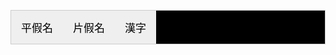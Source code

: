 <html>
<head>
<style type="text/css">
#Header{
　width:360px;
　height:80px;
　text-align:center;
　line-height:80px;
　font-size:15px;
　color:#fffaf3;
　font-family:SimHei,Microsoft YaHei;
　background-color:#f9c81e;
}
#body{
　text-align:center;
  text-shadow:2px 2px 5px #20B2AA;
　line-height:280px;
  width: 200px;
  height: 800px;
　font-size:15px;
　color:#f9c81e;
　font-family:SimHei,Microsoft YaHei;
　background-color:#fffaf3;
}
.tab {
    overflow: hidden;
    border: 1px solid #ccc;
    background-color: black;
    font-family:SimHei,Microsoft YaHei;
}
.tab button {
    font-family:SimHei,Microsoft YaHei;
    float: left;
    border: none;
    outline: none;
    cursor: pointer;
    padding: 14px 16px;
    transition: 0.3s;
    font-size: 17px;
    
}
.tab button:hover {
    background-color:lightblue;
}
.tab button.active {
    background-color: orange;
}
.tabcontent {
    display: none;
    padding: 8px 12px;
    text-shadow: 2px 2px 5px blue;
    background-color:black;
    font-family:SimHei,Microsoft YaHei;
}
table.blueTable {
  font-family: SimHei,Microsoft YaHei;
  border: 4px solid #77787D;
  background-color: #FAFFE7;
  width: 200px;
  height: 800px;
  text-align: center;
  border-collapse: collapse;
}
table.blueTable td, table.blueTable th {
  border: 1px solid #AAAAAA;
  padding: 10px 10px;
}
table.blueTable tbody td {
  font-size: 23px;
}
table.blueTable tr:nth-child(even) {
  background: #D0E4F5;
}
table.blueTable thead {
  background: #CFD7C9;
  background: -moz-linear-gradient(top, #dbe1d6 0%, #d3dbce 66%, #CFD7C9 100%);
  background: -webkit-linear-gradient(top, #dbe1d6 0%, #d3dbce 66%, #CFD7C9 100%);
  background: linear-gradient(to bottom, #dbe1d6 0%, #d3dbce 66%, #CFD7C9 100%);
  border-bottom: 2px solid #444444;
}
table.blueTable thead th {
  font-size: 23px;
  font-weight: bold;
  color: #FFFFFF;
  text-align: center;
  border-left: 2px solid #F0F0F0;
}
table.blueTable thead th:first-child {
  border-left: none;
}

table.blueTable tfoot {
  font-size: 8px;
  font-weight: bold;
  color: #FFFFFF;
  background: #F5F5F5;
  background: -moz-linear-gradient(top, #f7f7f7 0%, #f6f6f6 66%, #F5F5F5 100%);
  background: -webkit-linear-gradient(top, #f7f7f7 0%, #f6f6f6 66%, #F5F5F5 100%);
  background: linear-gradient(to bottom, #f7f7f7 0%, #f6f6f6 66%, #F5F5F5 100%);
  border-top: 2px solid #444444;
}
table.blueTable tfoot td {
  font-size: 8px;
}
table.blueTable tfoot .links {
  text-align: right;
}
table.blueTable tfoot .links a{
  display: inline-block;
  background: #1C6EA4;
  color: #FFFFFF;
  padding: 2px 8px;
  border-radius: 5px;
}
</style>
</head>
<body>
<div id="Body"> </div>
<div class="tab">
  <button class="tablinks" onclick="openCity(event, '平假名')">平假名</button>
  <button class="tablinks" onclick="openCity(event, '片假名')">片假名</button>
  <button class="tablinks" onclick="openCity(event, '漢字')">漢字</button>
</div>

<div id="平假名" class="tabcontent">
  <h3>平假名:用於一般書寫和印刷;模仿漢字的草書演變而來的。</h3>
<table class="blueTable">
<thead>
<tr>
<th>head1</th>
<th>head2</th>
<th>head3</th>
<th>head4</th>
<th>head5</th>
<th>head6</th>
<th>head7</th>
<th>head8</th>
<th>head9</th>
<th>head10</th>
<th>head11</th>
<th>head12</th>
</tr>
</thead>
<tfoot>
<tr>
<td colspan="12">
<div class="links"><a href="#">&laquo;</a> <a class="active" href="#">1</a> <a href="#">2</a> <a href="#">3</a> <a href="#">4</a> <a href="#">&raquo;</a></div>
</td>
</tr>
</tfoot>
<tbody>
<tr>
<td>cell1_1</td><td>cell2_1</td><td>cell3_1</td><td>cell4_1</td><td>cell5_1</td><td>cell6_1</td><td>cell7_1</td><td>cell8_1</td><td>cell9_1</td><td>cell10_1</td><td>cell11_1</td><td>cell12_1</td></tr>
<tr>
<td>cell1_2</td><td>cell2_2</td><td>cell3_2</td><td>cell4_2</td><td>cell5_2</td><td>cell6_2</td><td>cell7_2</td><td>cell8_2</td><td>cell9_2</td><td>cell10_2</td><td>cell11_2</td><td>cell12_2</td></tr>
<tr>
<td>cell1_3</td><td>cell2_3</td><td>cell3_3</td><td>cell4_3</td><td>cell5_3</td><td>cell6_3</td><td>cell7_3</td><td>cell8_3</td><td>cell9_3</td><td>cell10_3</td><td>cell11_3</td><td>cell12_3</td></tr>
<tr>
<td>cell1_4</td><td>cell2_4</td><td>cell3_4</td><td>cell4_4</td><td>cell5_4</td><td>cell6_4</td><td>cell7_4</td><td>cell8_4</td><td>cell9_4</td><td>cell10_4</td><td>cell11_4</td><td>cell12_4</td></tr>
<tr>
<td>cell1_5</td><td>cell2_5</td><td>cell3_5</td><td>cell4_5</td><td>cell5_5</td><td>cell6_5</td><td>cell7_5</td><td>cell8_5</td><td>cell9_5</td><td>cell10_5</td><td>cell11_5</td><td>cell12_5</td></tr>
<tr>
<td>cell1_6</td><td>cell2_6</td><td>cell3_6</td><td>cell4_6</td><td>cell5_6</td><td>cell6_6</td><td>cell7_6</td><td>cell8_6</td><td>cell9_6</td><td>cell10_6</td><td>cell11_6</td><td>cell12_6</td></tr>
</tbody>
</tr>
</table>  
</div>

<div id="片假名" class="tabcontent">
  <h3>片假名:用於標記外來語及特殊詞彙；模仿漢字的楷書、擷取一部分寫成</h3>
   
</div>

<div id="漢字" class="tabcontent">
  <h3>漢字使用上約五千字，交談、閱讀無礙至少需熟稔兩千字</h3>

</div>

<script>
function openCity(evt, cityName) {
    var i, tabcontent, tablinks;
    tabcontent = document.getElementsByClassName("tabcontent");
    for (i = 0; i < tabcontent.length; i++) {
        tabcontent[i].style.display = "none";
    }
    tablinks = document.getElementsByClassName("tablinks");
    for (i = 0; i < tablinks.length; i++) {
        tablinks[i].className = tablinks[i].className.replace(" active", "");
    }
    document.getElementById(cityName).style.display = "block";
    evt.currentTarget.className += " active";
}
</script>
     
</body>

